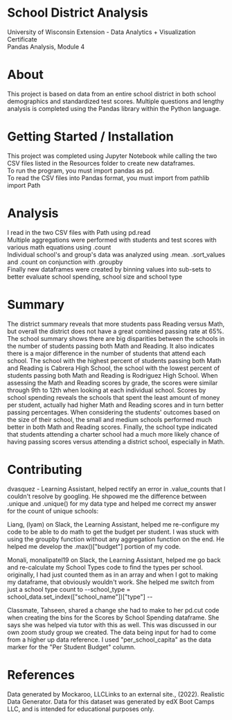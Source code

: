 # School District Analysis  
University of Wisconsin Extension - Data Analytics + Visualization Certificate  
Pandas Analysis, Module 4

# About
This project is based on data from an entire school district in both school demographics and standardized test scores. Multiple questions and lengthy analysis is completed using the Pandas library within the Python language. 

# Getting Started / Installation
This project was completed using Jupyter Notebook while calling the two CSV files listed in the Resources folder to create new dataframes.  
To run the program, you must import pandas as pd.  
To read the CSV files into Pandas format, you must import from pathlib import Path

# Analysis
I read in the two CSV files with Path using pd.read  
Multiple aggregations were performed with students and test scores with various math equations using .count  
Individual school's and group's data was analyzed using .mean. .sort_values and .count on conjunction with .groupby  
Finally new dataframes were created by binning values into sub-sets to better evaluate school spending, school size and school type

# Summary
The district summary reveals that more students pass Reading versus Math, but overall the district does not have a great combined passing rate at 65%. The school summary shows there are big disparities between the schools in the number of students passing both Math and Reading. It also indicates there is a major difference in the number of students that attend each school. The school with the highest percent of students passing both Math and Reading is Cabrera High School, the school with the lowest percent of students passing both Math and Reading is Rodriguez High School. When assessing the Math and Reading scores by grade, the scores were similar through 9th to 12th when looking at each individual school. Scores by school spending reveals the schools that spent the least amount of money per student, actually had higher Math and Reading scores and in turn better passing percentages. When considering the students' outcomes based on the size of their school, the small and medium schools performed much better in both Math and Reading scores. Finally, the school type indicated that students attending a charter school had a much more likely chance of having passing scores versus attending a district school, especially in Math.

# Contributing
dvasquez - Learning Assistant, helped rectify an error in .value_counts that I couldn't resolve by googling. He shpowed me the difference between .unique and .unique() for my data type and helped me correct my answer for the count of unique schools: 

Liang, (lyam) on Slack, the Learning Assistant, helped me re-configure my code to be able to do math to get the budget per student. I was stuck with using the groupby function without any aggregation function on the end. He helped me develop the .max()["budget"] portion of my code.

Monali, monalipatel19 on Slack, the Learning Assistant, helped me go back and re-calculate my School Types code to find the types per school. originally, I had just counted them as in an array and when I got to making my dataframe, that obviously wouldn't work. She helped me switch from just a school type count to --school_type = school_data.set_index(["school_name"])["type"] --

Classmate, Tahseen, shared a change she had to make to her pd.cut code when creating the bins for the Scores by School Spending dataframe. She says she was helped via tutor with this as well. This was discussed in our own zoom study group we created. The data being input for had to come from a higher up data reference. I used "per_school_capita" as the data marker for the "Per Student Budget" column.

# References
Data generated by Mockaroo, LLCLinks to an external site., (2022). Realistic Data Generator. Data for this dataset was generated by edX Boot Camps LLC, and is intended for educational purposes only.
